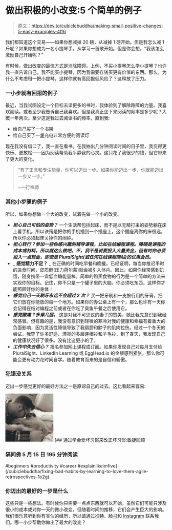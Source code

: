 # 做出积极的小改变:5 个简单的例子

> 原文：<https://dev.to/cubiclebuddha/making-small-positive-changes-5-easy-examples-4ff6>

我们都知道这个交易——如果你想减掉 20 磅，从减掉 1 磅开始。但是我怎么减 1 斤呢？如果你想成为一名小提琴手，从学习一首歌开始。但是你会想，“我该怎么激励自己开始呢？”

有时候，做出改变的最佳方式是消除障碍。上例，不买小提琴怎么学小提琴？也许我一直告诉自己，我不能买小提琴，因为我需要存钱买更有价值的东西。那么，为什么不考虑租一把小提琴，这样你就有高回报低风险了？这释放了压力。

### 一小步就有回报的例子

最近，当我试图设定一个目标去读更多的书时，我体验到了解除路障的力量。我喜欢阅读。或者至少我告诉自己我喜欢。但是我真正坐下来阅读的频率是多少呢？大概一年两次。至少这是我过去阅读书的频率，直到我:

*   给自己买了一个书架
*   给自己买了一盏充电非常方便的阅读灯

现在我没有借口了，我一直在看书。在我抽出几分钟阅读时间的日子里，我变得更快乐、更放松——因为阅读帮助我平静我的心灵。这只花了我很少的钱，但它带来了更大的变化。

> “有了正念和专注能量，你可以迈出一步。如果你能迈出一步，你就能迈出一步又一步。”
> 
> ~一行禅师

### 其他小步骤的例子

所以，如果你想做一个大的改变，试着先做一个小的改变。

*   ***担心自己可怕的姿势？*** 一个生活帮包括起床，而不是以无精打采的姿势躺在床上看手机。所以诀窍是把你的手机插到一个插座上，这个插座离你的床很远，所以你必须起床关掉你的闹钟。
*   ***担心转行？参加一些你感兴趣的辅导课程，比如在线编程课程。障碍是课程的成本或材料，所以就这么做吧。不，我不是说要投入大量资金，但有时你必须投入一点现金，即使是 PluralSight(或任何在线课程网站)的试用会员。***
*   _ **感觉精力不足？** _ 在正确的时间吃早餐和晚餐。已经证明，每当你推迟平时的进食时间，皮质醇(压力荷尔蒙)就会被引入体内。因此，如果你经常感到饥饿，随身携带一盒低血糖能量棒。简单的购买食物的行为是一个简单的方法来实现你的目标。记住，你不只是一个罐子里的大脑。你必须吃东西，这样你才能照顾好你的身体！
*   ***感觉自己一天刷牙永远不会超过 2 次？*** 买一把牙刷和一支旅行用的牙膏，把它们放在你能放的每一个地方。如果你的办公桌上有一个，那么也许有一天你会记得在结对编程之前或者在你吃了臭鱼午餐之后使用它。
*   ***感觉酸痛？多穿几层。*** 这是对我不可思议的妻子的赞美，她比我先意识到我经常感冒。但有趣的是，我没有意识到轻微的寒冷对我的健康和幸福有着重大的负面影响，因为灵活性降低导致了我肩膀和脖子的肌肉拉伤。经过一个冬天的尝试，我穿了许多舒适、漂亮的多层连帽衫和羊毛衫，到了春天，我发现自己的健康状况好了很多。没有比这更小的了。
*   ***工作中失去信心？*** 报名参加网上课程或订阅。如果你发现自己对每月支付给 PluralSight、LinkedIn Learning 或 EggHead.io 的金额感到紧张，那么你可能会更有动力花时间自学。随着教育而来的是自信和骄傲。

### 犯错没关系

迈出一步感觉更好的最好方法之一是原谅自己的过去。这比看起来容易:

[![cubiclebuddha image](img/0cb60ed477567b63e3be4a9e1ec21337.png)](/cubiclebuddha) [## 通过学会爱坏习惯来改正坏习惯:敏捷回顾

### 隔间佛 5 月 15 日 195 分钟阅读

#beginners #productivity #career #explainlikeimfive](/cubiclebuddha/fixing-bad-habits-by-learning-to-love-them-agile-retrospectives-1o2g)

### 你迈出的最好的一步是什么

这些只是一些想法。有时候你只需要一点点东西就可以开始，虽然它们可能只涉及很小的成本或对你一天的微小改变，但随着时间的推移，它们会产生巨大的影响。我们很乐意听到你有类似的经历，所以请通过[推特](https://twitter.com/cubiclebuddha)、[脸书](https://facebook.com/cubiclebuddha)和 [Instagram](https://instagram.com/cubiclebuddha) 联系我们。哪一小步帮助你做出了最大的改变？